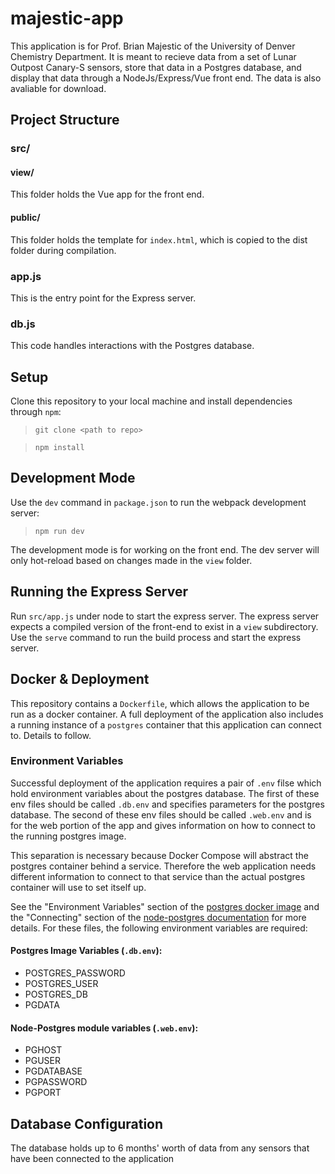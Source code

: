 # majestic-app

This application is for Prof. Brian Majestic of the University of Denver Chemistry Department. It is meant to recieve data from a set of Lunar Outpost Canary-S sensors, store that data in a Postgres database, and display that data through a NodeJs/Express/Vue front end. The data is also avaliable for download.

## Project Structure

### src/

#### view/

This folder holds the Vue app for the front end.

#### public/

This folder holds the template for `index.html`, which is copied to the dist folder during compilation.

### app.js

This is the entry point for the Express server.

### db.js

This code handles interactions with the Postgres database.

## Setup

Clone this repository to your local machine and install dependencies through `npm`:

> `git clone <path to repo>`

> `npm install`

## Development Mode

Use the `dev` command in `package.json` to run the webpack development server:

> `npm run dev`

The development mode is for working on the front end. The dev server will only hot-reload based on changes made in the `view` folder. 

## Running the Express Server

Run `src/app.js` under node to start the express server. The express server expects a compiled version of the front-end to exist in a `view` subdirectory. Use the `serve` command to run the build process and start the express server.

## Docker & Deployment

This repository contains a `Dockerfile`, which allows the application to be run as a docker container. A full deployment of the application also includes a running instance of a `postgres` container that this application can connect to. Details to follow.

### Environment Variables

Successful deployment of the application requires a pair of `.env` filse which hold environment variables about the postgres database. The first of these env files should be called `.db.env` and specifies parameters for the postgres database. The second of these env files should be called `.web.env` and is for the web portion of the app and gives information on how to connect to the running postgres image. 

This separation is necessary because Docker Compose will abstract the postgres container behind a service. Therefore the web application needs different information to connect to that service than the actual postgres container will use to set itself up.

See the "Environment Variables" section of the [postgres docker image](https://hub.docker.com/_/postgres) and the "Connecting" section of the [node-postgres documentation](https://node-postgres.com/features/connecting) for more details. For these files, the following environment variables are required:

#### Postgres Image Variables (`.db.env`):
- POSTGRES_PASSWORD
- POSTGRES_USER
- POSTGRES_DB
- PGDATA

#### Node-Postgres module variables (`.web.env`):
- PGHOST
- PGUSER
- PGDATABASE
- PGPASSWORD
- PGPORT

## Database Configuration

The database holds up to 6 months' worth of data from any sensors that have been connected to the application